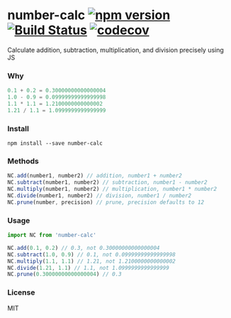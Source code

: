 # number-calc [![npm version](https://badge.fury.io/js/number-calc.svg)](http://badge.fury.io/js/number-calc) [![Build Status](https://travis-ci.org/otfngo/number-calc.svg)](https://travis-ci.org/otfngo/number-calc) [![codecov](https://codecov.io/gh/otfngo/number-calc/branch/master/graph/badge.svg)](https://codecov.io/gh/otfngo/number-calc)

Calculate addition, subtraction, multiplication, and division precisely using JS

### Why

```js
0.1 + 0.2 = 0.30000000000000004
1.0 - 0.9 = 0.09999999999999998
1.1 * 1.1 = 1.2100000000000002
1.21 / 1.1 = 1.0999999999999999
```

### Install

```
npm install --save number-calc
```

### Methods

```js
NC.add(number1, number2) // addition, number1 + number2
NC.subtract(number1, number2) // subtraction, number1 - number2
NC.multiply(number1, number2) // multiplication, number1 * number2
NC.divide(number1, number2) // division, number1 / number2
NC.prune(number, precision) // prune, precision defaults to 12
```

### Usage

```js
import NC from 'number-calc'

NC.add(0.1, 0.2) // 0.3, not 0.30000000000000004
NC.subtract(1.0, 0.9) // 0.1, not 0.09999999999999998
NC.multiply(1.1, 1.1) // 1.21, not 1.2100000000000002
NC.divide(1.21, 1.1) // 1.1, not 1.0999999999999999
NC.prune(0.30000000000000004) // 0.3
```

### License

MIT
